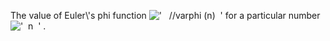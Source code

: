 The value of Euler\\'s phi function
!['   //varphi (n)  '](../dictionary/equation_images/20331.1..png) for a
particular number !['  n  '](../dictionary/equation_images/20331.2..png)
.
